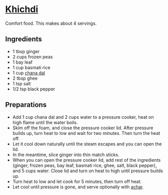 # [Khichdi](https://en.wikipedia.org/wiki/Khichdi)

Comfort food. This makes about 4 servings.

## Ingredients
* 1 tbsp ginger
* 2 cups frozen peas
* 1 bay leaf
* 1 cup basmati rice
* 1 cup [chana dal](https://en.wikipedia.org/wiki/Dal#Common_ingredients)
* 2 tbsp ghee
* 1 tsp salt
* 1/2 tsp black pepper

## Preparations
* Add 1 cup chana dal and 2 cups water to a pressure cooker, heat on high flame until the water boils.
* Skim off the foam, and close the pressure cooker lid. After pressure builds up, turn heat to low and wait for two minutes. Then turn the heat off.
* Let it cool down naturally until the steam escapes and you can open the lid.
* In the meantime, slice ginger into thin match sticks.
* When you can open the pressure cooker lid, add rest of the ingredients (ginger, frozen peas, bay leaf, basmati rice, ghee, salt, black pepper), and 5 cups water. Close lid and turn on heat to high until pressure builds up.
* Turn heat to low and let cook for 5 minutes, then turn off heat.
* Let cool until pressure is gone, and serve optionally with [achar](https://en.wikipedia.org/wiki/South_Asian_pickle).
